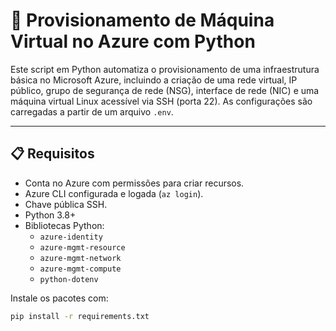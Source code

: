 # 🚀 Provisionamento de Máquina Virtual no Azure com Python

Este script em Python automatiza o provisionamento de uma infraestrutura básica no Microsoft Azure, incluindo a criação de uma rede virtual, IP público, grupo de segurança de rede (NSG), interface de rede (NIC) e uma máquina virtual Linux acessível via SSH (porta 22). As configurações são carregadas a partir de um arquivo `.env`.

---

## 📋 Requisitos

- Conta no Azure com permissões para criar recursos.
- Azure CLI configurada e logada (`az login`).
- Chave pública SSH.
- Python 3.8+
- Bibliotecas Python:
  - `azure-identity`
  - `azure-mgmt-resource`
  - `azure-mgmt-network`
  - `azure-mgmt-compute`
  - `python-dotenv`

Instale os pacotes com:

```bash
pip install -r requirements.txt

